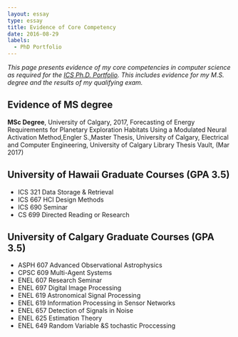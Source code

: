 ```yaml
---
layout: essay  
type: essay  
title: Evidence of Core Competency  
date: 2016-08-29  
labels:
  - PhD Portfolio
---
```


*This page presents evidence of my core competencies in computer science as required for the [ICS Ph.D. Portfolio](http://www.ics.hawaii.edu/academics/graduate-degree-programs/ph-d-in-ics/#phd-portfolio). This includes evidence for my M.S. degree and the results of my qualifying exam.*

## Evidence of MS degree

**MSc Degree**, University of Calgary, 2017, Forecasting of Energy Requirements for Planetary Exploration Habitats Using a Modulated Neural Activation Method,Engler S.,Master Thesis, University of Calgary, Electrical and Computer Engineering, University of Calgary Library Thesis Vault, (Mar 2017)

## University of Hawaii Graduate Courses (GPA 3.5)
- ICS 321 Data Storage & Retrieval  
- ICS 667 HCI Design Methods
- ICS 690 Seminar  
- CS 699 Directed Reading or Research  

## University of Calgary Graduate Courses (GPA 3.5)
- ASPH 607 Advanced Observational Astrophysics
-  CPSC 609 Multi-Agent Systems
-  ENEL 607 Research Seminar
-  ENEL 697 Digital Image Processing
-  ENEL 619 Astronomical Signal Processing 
-  ENEL 619 Information Processing in Sensor Networks
-  ENEL 657 Detection of Signals in Noise
-  ENEL 625 Estimation Theory
-  ENEL 649 Random Variable &S tochastic Proccessing
  

